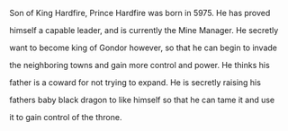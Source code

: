 Son of King Hardfire, Prince Hardfire was born in 5975. He has proved

himself a capable leader, and is currently the Mine Manager. He secretly

want to become king of Gondor however, so that he can begin to invade

the neighboring towns and gain more control and power. He thinks his

father is a coward for not trying to expand. He is secretly raising his

fathers baby black dragon to like himself so that he can tame it and use

it to gain control of the throne.

